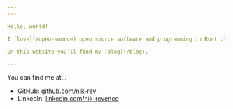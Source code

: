 ```yaml
---
---

Hello, world!

I [love](/open-source) open source software and programming in Rust :)

On this website you'll find my [blog](/blog).

---
```


You can find me at...

- GitHub: [github.com/nik-rev](https://github.com/nik-rev)
- LinkedIn: [linkedin.com/nik-revenco](https://www.linkedin.com/in/nik-revenco-897b91310/)
